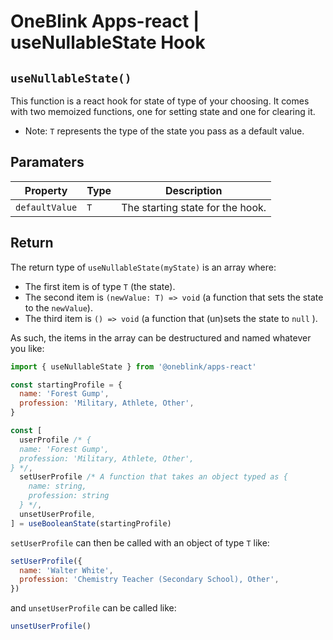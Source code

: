 # OneBlink Apps-react | useNullableState Hook

## `useNullableState()`

This function is a react hook for state of type of your choosing. It comes with two memoized functions, one for setting state and one for clearing it.

- Note: `T` represents the type of the state you pass as a default value.

## Paramaters

| Property       | Type | Description                      |
| -------------- | ---- | -------------------------------- |
| `defaultValue` | `T`  | The starting state for the hook. |

## Return

The return type of `useNullableState(myState)` is an array where:

- The first item is of type `T` (the state).
- The second item is `(newValue: T) => void` (a function that sets the state to the `newValue`).
- The third item is `() => void` (a function that (un)sets the state to `null` ).

As such, the items in the array can be destructured and named whatever you like:

```js
import { useNullableState } from '@oneblink/apps-react'

const startingProfile = {
  name: 'Forest Gump',
  profession: 'Military, Athlete, Other',
}

const [
  userProfile /* {
  name: 'Forest Gump',
  profession: 'Military, Athlete, Other',
} */,
  setUserProfile /* A function that takes an object typed as {
    name: string,
    profession: string
  } */,
  unsetUserProfile,
] = useBooleanState(startingProfile)
```

`setUserProfile` can then be called with an object of type `T` like:

```js
setUserProfile({
  name: 'Walter White',
  profession: 'Chemistry Teacher (Secondary School), Other',
})
```

and `unsetUserProfile` can be called like:

```js
unsetUserProfile()
```
